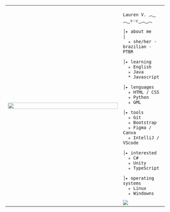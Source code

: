 <table>
    <tr>
        <td style="width: 65%;">
            <img src="https://github.com/user-attachments/assets/c25e374f-f241-411f-a87d-f8a879244698" style="width:100%; border: none;"/>
        </td>
        <td style="width: 25%; vertical-align: middle;">
            
<p>    
                
    Lauren V. ︵‿︵‿୨♡୧‿︵‿︵
</p>
                                                                    
    │▸ about me                                             |
      ✭ she/her - brazilian - PTBR
                                             
    │▸ learning
      ✭ English
      ✭ Java
      * Javascript

    │▸ lenguages
      ✭ HTML / CSS
      ✭ Python
      ✭ GML

    │▸ tools
      ✭ Git
      ✭ Bootstrap
      ✭ Figma / Canva
      ✭ IntelliJ / VScode

    │▸ interested
      ✭ C#
      ✭ Unity
      ✭ TypeScript

    │▸ operating systems
      ✭ Linux
      ✭ Windowns

<a href="https://visitcount.itsvg.in">
  <img src="https://visitcount.itsvg.in/api?id=l44ver&label=Profile%20Views&color=12&icon=9&pretty=true" />
</a>
